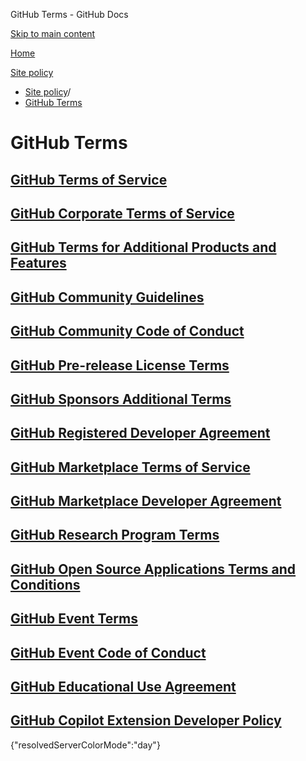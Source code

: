 GitHub Terms - GitHub Docs

[Skip to main content](#main-content)

[Home](/ru)

[Site policy](/ru/site-policy)

* [Site policy](/ru/site-policy)/
* [GitHub Terms](/ru/site-policy/github-terms)

GitHub Terms
==========

[GitHub Terms of Service](/ru/site-policy/github-terms/github-terms-of-service)
----------

[GitHub Corporate Terms of Service](/ru/site-policy/github-terms/github-corporate-terms-of-service)
----------

[GitHub Terms for Additional Products and Features](/ru/site-policy/github-terms/github-terms-for-additional-products-and-features)
----------

[GitHub Community Guidelines](/ru/site-policy/github-terms/github-community-guidelines)
----------

[GitHub Community Code of Conduct](/ru/site-policy/github-terms/github-community-code-of-conduct)
----------

[GitHub Pre-release License Terms](/ru/site-policy/github-terms/github-pre-release-license-terms)
----------

[GitHub Sponsors Additional Terms](/ru/site-policy/github-terms/github-sponsors-additional-terms)
----------

[GitHub Registered Developer Agreement](/ru/site-policy/github-terms/github-registered-developer-agreement)
----------

[GitHub Marketplace Terms of Service](/ru/site-policy/github-terms/github-marketplace-terms-of-service)
----------

[GitHub Marketplace Developer Agreement](/ru/site-policy/github-terms/github-marketplace-developer-agreement)
----------

[GitHub Research Program Terms](/ru/site-policy/github-terms/github-research-program-terms)
----------

[GitHub Open Source Applications Terms and Conditions](/ru/site-policy/github-terms/github-open-source-applications-terms-and-conditions)
----------

[GitHub Event Terms](/ru/site-policy/github-terms/github-event-terms)
----------

[GitHub Event Code of Conduct](/ru/site-policy/github-terms/github-event-code-of-conduct)
----------

[GitHub Educational Use Agreement](/ru/site-policy/github-terms/github-educational-use-agreement)
----------

[GitHub Copilot Extension Developer Policy](/ru/site-policy/github-terms/github-copilot-extension-developer-policy)
----------

{"resolvedServerColorMode":"day"}
